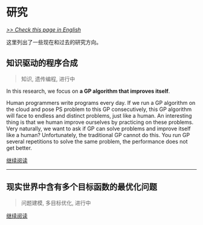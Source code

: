 # 研究

[*>> Check this page in English*](/research/)

这里列出了一些现在和过去的研究方向。

## 知识驱动的程序合成

>知识, 遗传编程, 进行中

In this research, we focus on **a GP algorithm that improves itself**.

Human programmers write programs every day. If we run a GP algorithm on the cloud and pose PS problem to this GP consecutively, this GP algorithm will face to endless and distinct problems, just like a human. An interesting thing is that we human improve ourselves by practicing on these problems. Very naturally, we want to ask if GP can solve problems and improve itself like a human? Unfortunately, the traditional GP cannot do this. You run GP several repetitions to solve the same problem, the performance does not get better.

[继续阅读](/cn/research/kdps/)

---

## 现实世界中含有多个目标函数的最优化问题

>问题建模, 多目标优化, 进行中

[继续阅读](/cn/research/moop-rw/)
